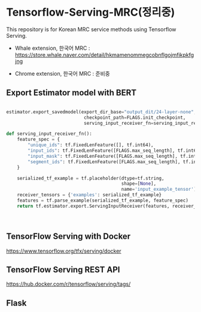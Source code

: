 # Tensorflow-Serving-MRC(정리중)

This repository is for Korean MRC service methods using Tensorflow Serving.

* Whale extension, 한국어 MRC : https://store.whale.naver.com/detail/hkmamenommegcobnflgojmfikpkfgjng

* Chrome extension, 한국어 MRC : 준비중

## Export Estimator model with BERT


```python

estimator.export_savedmodel(export_dir_base="output_dit/24-layer-none",
                             checkpoint_path=FLAGS.init_checkpoint,
                             serving_input_receiver_fn=serving_input_receiver_fn)

def serving_input_receiver_fn():
    feature_spec = {
		"unique_ids": tf.FixedLenFeature([], tf.int64),
		"input_ids": tf.FixedLenFeature([FLAGS.max_seq_length], tf.int64),
		"input_mask": tf.FixedLenFeature([FLAGS.max_seq_length], tf.int64),
		"segment_ids": tf.FixedLenFeature([FLAGS.max_seq_length], tf.int64),
	}

    serialized_tf_example = tf.placeholder(dtype=tf.string,
                                           shape=[None],
                                           name='input_example_tensor')
    receiver_tensors = {'examples': serialized_tf_example}
    features = tf.parse_example(serialized_tf_example, feature_spec)
    return tf.estimator.export.ServingInputReceiver(features, receiver_tensors)
```

<br>


## TensorFlow Serving with Docker

https://www.tensorflow.org/tfx/serving/docker

## TensorFlow Serving REST API

https://hub.docker.com/r/tensorflow/serving/tags/

## Flask 
